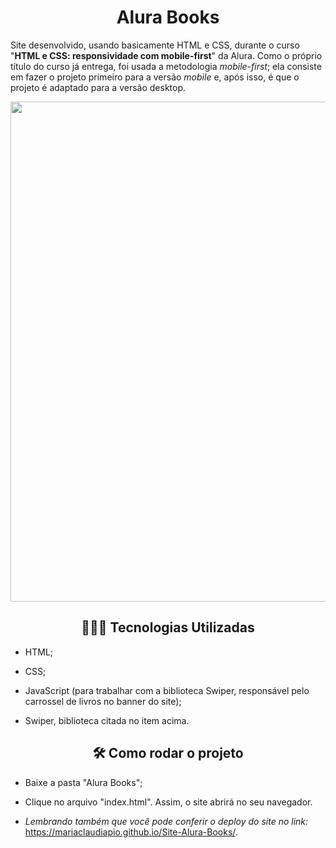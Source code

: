 <h1 align="center"> Alura Books </h1>



Site desenvolvido, usando basicamente HTML e CSS, durante o curso "**HTML e CSS: responsividade com mobile-first**" da Alura. Como o próprio título do curso já entrega, foi usada a metodologia *mobile-first*; ela consiste em fazer o projeto primeiro para a versão *mobile* e, após isso, é que o projeto é adaptado para a versão desktop.

<p align="center">
 <img width="800" src="banner_AluraBooks.gif">
</p>




<h2 align="center">👩🏽‍💻 Tecnologias Utilizadas</h2>   

* HTML;

* CSS;

* JavaScript (para trabalhar com a biblioteca Swiper, responsável pelo carrossel de livros no banner do site);

* Swiper, biblioteca citada no item acima. 

  

<h2 align="center">🛠️ Como rodar o projeto</h2> 

* Baixe a pasta "Alura Books";

* Clique no arquivo "index.html". Assim, o site abrirá no seu navegador.

* *Lembrando também que você pode conferir o deploy do site no link:* https://mariaclaudiapio.github.io/Site-Alura-Books/. 

  





 
